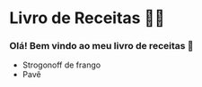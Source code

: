 # Livro de Receitas 	:man_cook:

###  Olá! Bem vindo ao meu livro de receitas :wave:

- Strogonoff de frango
- Pavê



